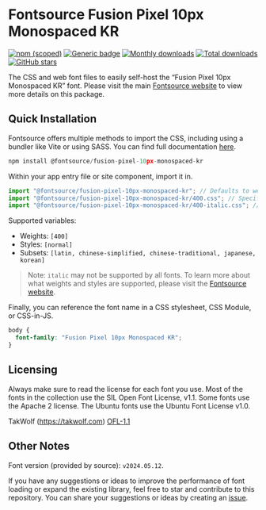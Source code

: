 # Fontsource Fusion Pixel 10px Monospaced KR

[![npm (scoped)](https://img.shields.io/npm/v/@fontsource/fusion-pixel-10px-monospaced-kr?color=brightgreen)](https://www.npmjs.com/package/@fontsource/fusion-pixel-10px-monospaced-kr) [![Generic badge](https://img.shields.io/badge/fontsource-passing-brightgreen)](https://github.com/fontsource/fontsource) [![Monthly downloads](https://badgen.net/npm/dm/@fontsource/fusion-pixel-10px-monospaced-kr)](https://github.com/fontsource/fontsource) [![Total downloads](https://badgen.net/npm/dt/@fontsource/fusion-pixel-10px-monospaced-kr)](https://github.com/fontsource/fontsource) [![GitHub stars](https://img.shields.io/github/stars/fontsource/fontsource.svg?style=social&label=Star)](https://github.com/fontsource/fontsource/stargazers)

The CSS and web font files to easily self-host the “Fusion Pixel 10px Monospaced KR” font. Please visit the main [Fontsource website](https://fontsource.org/fonts/fusion-pixel-10px-monospaced-kr) to view more details on this package.

## Quick Installation

Fontsource offers multiple methods to import the CSS, including using a bundler like Vite or using SASS. You can find full documentation [here](https://fontsource.org/docs/getting-started/introduction).

```javascript
npm install @fontsource/fusion-pixel-10px-monospaced-kr
```

Within your app entry file or site component, import it in.

```javascript
import "@fontsource/fusion-pixel-10px-monospaced-kr"; // Defaults to weight 400
import "@fontsource/fusion-pixel-10px-monospaced-kr/400.css"; // Specify weight
import "@fontsource/fusion-pixel-10px-monospaced-kr/400-italic.css"; // Specify weight and style
```

Supported variables:
- Weights: `[400]`
- Styles: `[normal]`
- Subsets: `[latin, chinese-simplified, chinese-traditional, japanese, korean]`

> Note: `italic` may not be supported by all fonts. To learn more about what weights and styles are supported, please visit the [Fontsource website](https://fontsource.org/fonts/fusion-pixel-10px-monospaced-kr).

Finally, you can reference the font name in a CSS stylesheet, CSS Module, or CSS-in-JS.

```css
body {
  font-family: "Fusion Pixel 10px Monospaced KR";
}
```

## Licensing
Always make sure to read the license for each font you use. Most of the fonts in the collection use the SIL Open Font License, v1.1. Some fonts use the Apache 2 license. The Ubuntu fonts use the Ubuntu Font License v1.0.

TakWolf (https://takwolf.com)
[OFL-1.1](https://raw.githubusercontent.com/TakWolf/fusion-pixel-font/master/LICENSE-OFL)

## Other Notes
Font version (provided by source): `v2024.05.12`.

If you have any suggestions or ideas to improve the performance of font loading or expand the existing library, feel free to star and contribute to this repository. You can share your suggestions or ideas by creating an [issue](https://github.com/fontsource/fontsource/issues).
